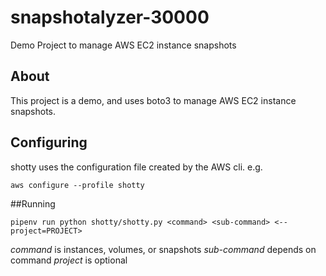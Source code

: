 # snapshotalyzer-30000
Demo Project to manage AWS EC2 instance snapshots

## About

This project is a demo, and uses boto3 to manage AWS EC2 instance snapshots.

## Configuring

shotty uses the configuration file created by the AWS cli. e.g.

`aws configure --profile shotty`

##Running

`pipenv run python shotty/shotty.py <command> <sub-command> <--project=PROJECT>`

*command* is instances, volumes, or snapshots
*sub-command* depends on command
*project* is optional
 

